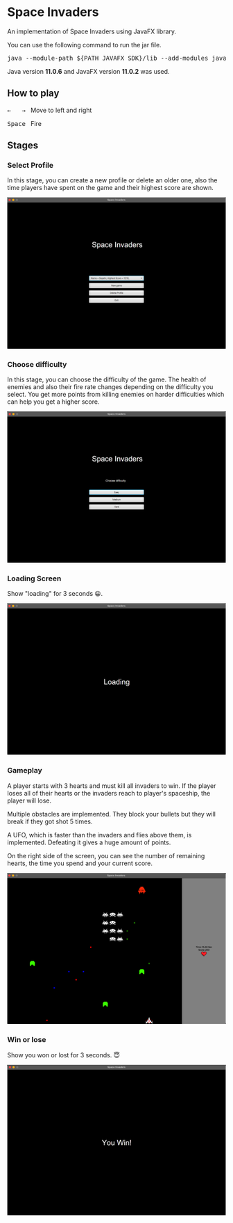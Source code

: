 # Space Invaders

An implementation of Space Invaders using JavaFX library.

You can use the following command to run the jar file.

<pre>java --module-path ${PATH_JAVAFX_SDK}/lib --add-modules javafx.controls,javafx.fxml,javafx.swing -jar ${PATH_JAR_FILE}</pre>

Java version **11.0.6** and JavaFX version **11.0.2** was used.

## How to play

<kbd>&#8592; &nbsp; &#8594;</kbd> &nbsp; Move to left and right

<kbd>Space</kbd> &nbsp; Fire

## Stages

### Select Profile
In this stage, you can create a new profile or delete an older one, also the time players have spent on the game and their highest score are shown.

<img src="Images/SelectProfile.png">

### Choose difficulty
In this stage, you can choose the difficulty of the game. The health of enemies and also their fire rate changes depending on the difficulty you select. You get more points from killing enemies on harder difficulties which can help you get a higher score. 

<img src="Images/ChooseDifficulty.png">

### Loading Screen
Show "loading" for 3 seconds 😀.

<img src="Images/LoadingScreen.png">

### Gameplay
A player starts with 3 hearts and must kill all invaders to win. If the player loses all of their hearts or the invaders reach to player's spaceship, the player will lose.

Multiple obstacles are implemented. They block your bullets but they will break if they got shot 5 times.

A UFO, which is faster than the invaders and flies above them, is implemented. Defeating it gives a huge amount of points.

On the right side of the screen, you can see the number of remaining hearts, the time you spend and your current score.

<img src="Images/GamePlay.png">

### Win or lose
Show you won or lost for 3 seconds. 😇

<img src="Images/WinOrLose.png">